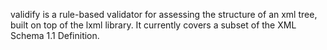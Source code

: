 validify is a rule-based validator for assessing the structure of an xml tree, built on top of the lxml library. It currently covers a subset of the XML Schema 1.1 Definition.